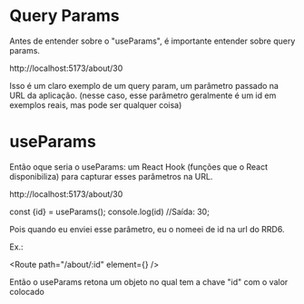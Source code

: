 # Query Params

Antes de entender sobre o "useParams", é importante entender sobre query params.

  http://localhost:5173/about/30

Isso é um claro exemplo de um query param, um parâmetro passado na URL da aplicação. (nesse caso, esse parâmetro geralmente é um id em exemplos reais, mas pode ser qualquer coisa)

# useParams

Então oque seria o useParams: um React Hook (funções que o React disponibiliza) para capturar esses parâmetros na URL.

  http://localhost:5173/about/30

  const {id} = useParams();
  console.log(id) //Saída: 30;

Pois quando eu enviei esse parâmetro, eu o nomeei de id na url do RRD6.

Ex.:

  <Route path="/about/:id" element={<About />} />

Então o useParams retona um objeto no qual tem a chave "id" com o valor colocado
